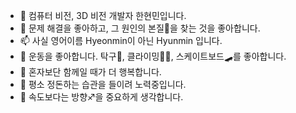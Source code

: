 - 👋 컴퓨터 비전, 3D 비전 개발자 한현민입니다.
- 🎲 문제 해결을 좋아하고, 그 원인의 본질👀을 찾는 것을 좋아합니다.
- 📫 사실 영어이름 Hyeonmin이 아닌 Hyunmin 입니다. 
- 💪 운동을 좋아합니다. 탁구🏓, 클라이밍🧗‍♀️, 스케이트보드🛹를 좋아합니다.
- 🙌 혼자보단 함께일 때가 더 행복합니다. 
- 📰 평소 정돈하는 습관을 들이려 노력중입니다.
- 🚩 속도보다는 방향♐을 중요하게 생각합니다.


<!---
HyeonminHan/HyeonminHan is a ✨ special ✨ repository because its `README.md` (this file) appears on your GitHub profile.
You can click the Preview link to take a look at your changes.
--->

